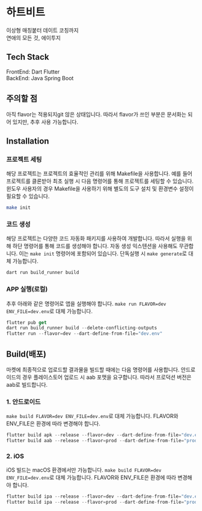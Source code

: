 # 하트비트
이상형 매칭붙터 데이트 코칭까지<br>
연애의 모든 것, 에이투지


## Tech Stack
FrontEnd: Dart Flutter
<br>
BackEnd: Java Spring Boot

## 주의할 점
아직 flavor는 적용되지git  않은 상태입니다.
따라서 flavor가 쓰인 부분은 문서화는 되어 있지만, 추후 사용 가능합니다.


## Installation

### 프로젝트 세팅
해당 프로젝트는 프로젝트의 효율적인 관리를 위해 Makefile을 사용합니다.
예를 들어 프로젝트를 클론받아 최초 실행 시 다음 명령어를 통해 프로젝트를 세팅할 수 있습니다.
윈도우 사용자의 경우 Makefile을 사용하기 위해 별도의 도구 설치 및 환경변수 설정이 필요할 수 있습니다.

```bash
make init
```


### 코드 생성
해당 프로젝트는 다양한 코드 자동화 패키지를 사용하여 개발합니다.
따라서 실행을 위해 하단 명령어를 통해 코드를 생성해야 합니다.
자동 생성 익스텐션을 사용해도 무관합니다.
이는 `make init` 명령어에 포함되어 있습니다.
단독실행 시 `make generate`로 대체 가능합니다.

```dart
dart run build_runner build
```

### APP 실행(로컬)
추후 아래와 같은 명령어로 앱을 실행해야 합니다.
`make run FLAVOR=dev ENV_FILE=dev.env`로 대체 가능합니다.
```dart
flutter pub get
dart run build_runner build --delete-conflicting-outputs
flutter run --flavor=dev --dart-define-from-file="dev.env"
```

## Build(배포)
마켓에 최종적으로 업로드할 결과물을 빌드할 때에는 다음 명령어를 사용합니다. 
안드로이드의 경우 플레이스토어 업로드 시 aab 포맷을 요구합니다. 따라서 프로덕션 버전은 aab로 빌드합니다.

### 1. 안드로이드
`make build FLAVOR=dev ENV_FILE=dev.env`로 대체 가능합니다.
FLAVOR와 ENV_FILE은 환경에 따라 변경해야 합니다.
```dart
flutter build apk --release --flavor=dev --dart-define-from-file="dev.env"
flutter build aab --release --flavor=prod --dart-define-from-file="prod.env"
```

### 2. iOS
iOS 빌드는 macOS 환경에서만 가능합니다.
`make build FLAVOR=dev ENV_FILE=dev.env`로 대체 가능합니다.
FLAVOR와 ENV_FILE은 환경에 따라 변경해야 합니다.
```dart
flutter build ipa --release --flavor=dev --dart-define-from-file="dev.env"
flutter build ipa --release --flavor=prod --dart-define-from-file="prod.env"
```